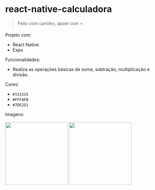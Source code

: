 # react-native-calculadora
> Feito com carinho, apoie com ⭐

Projeto com:
- React Native
- Expo

Funcionalidades:
- Realiza as operações básicas de soma, subtração, multiplicação e divisão.

Cores:
- `#131515`
- `#FFFAFB`
- `#7DE2D1`

Imagens:</br></br>
<img src="https://user-images.githubusercontent.com/113157343/201691130-a1dc76f7-4119-4450-bc5e-d7f1a3179b79.jpg" width="200">
<img src="https://user-images.githubusercontent.com/113157343/201691111-aa3e8b85-fa97-48a7-af40-7b7429419770.jpg" width="200">
